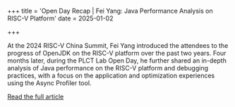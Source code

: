 +++
title = 'Open Day Recap | Fei Yang: Java Performance Analysis on RISC-V Platform'
date = 2025-01-02

+++

At the 2024 RISC-V China Summit, Fei Yang introduced the attendees to the progress of OpenJDK on the RISC-V platform over the past two years. Four months later, during the PLCT Lab Open Day, he further shared an in-depth analysis of Java performance on the RISC-V platform and debugging practices, with a focus on the application and optimization experiences using the Async Profiler tool.

[Read the full article](https://mp.weixin.qq.com/s/424hGGF5JGq7yQesLen9tw)







